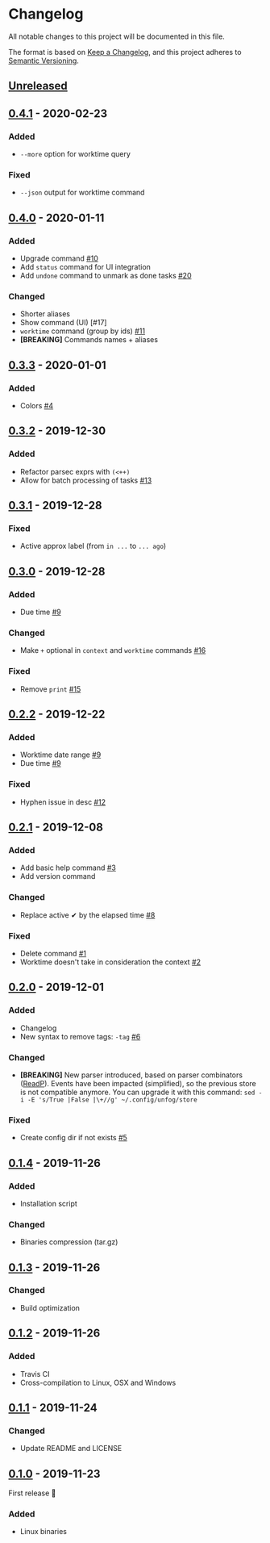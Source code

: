 # Changelog

All notable changes to this project will be documented in this file.

The format is based on [Keep a Changelog](https://keepachangelog.com/en/1.0.0/),
and this project adheres to [Semantic Versioning](https://semver.org/spec/v2.0.0.html).

## [Unreleased]

## [0.4.1] - 2020-02-23

### Added

- `--more` option for worktime query

### Fixed

- `--json` output for worktime command

## [0.4.0] - 2020-01-11

### Added

- Upgrade command [#10]
- Add `status` command for UI integration
- Add `undone` command to unmark as done tasks [#20]

### Changed

- Shorter aliases
- Show command (UI) [#17]
- `worktime` command (group by ids) [#11]
- **[BREAKING]** Commands names + aliases

## [0.3.3] - 2020-01-01

### Added

- Colors [#4]

## [0.3.2] - 2019-12-30

### Added

- Refactor parsec exprs with `(<++)`
- Allow for batch processing of tasks [#13]

## [0.3.1] - 2019-12-28

### Fixed

- Active approx label (from `in ...` to `... ago`)

## [0.3.0] - 2019-12-28

### Added

- Due time [#9]

### Changed

- Make `+` optional in `context` and `worktime` commands [#16]

### Fixed

- Remove `print` [#15]

## [0.2.2] - 2019-12-22

### Added

- Worktime date range [#9]
- Due time [#9]

### Fixed

- Hyphen issue in desc [#12]

## [0.2.1] - 2019-12-08

### Added

- Add basic help command [#3]
- Add version command

### Changed

- Replace active ✔ by the elapsed time [#8]

### Fixed

- Delete command [#1]
- Worktime doesn't take in consideration the context [#2]

## [0.2.0] - 2019-12-01

### Added 

- Changelog
- New syntax to remove tags: `-tag` [#6]

### Changed

- **[BREAKING]** New parser introduced, based on parser combinators ([ReadP](https://hackage.haskell.org/package/base-4.12.0.0/docs/Text-ParserCombinators-ReadP.html)). Events have been impacted (simplified), so the previous store is not compatible anymore. You can upgrade it with this command: `sed -i -E 's/True |False |\+//g' ~/.config/unfog/store`

### Fixed 

- Create config dir if not exists [#5]

## [0.1.4] - 2019-11-26

### Added

- Installation script

### Changed

- Binaries compression (tar.gz)

## [0.1.3] - 2019-11-26

### Changed

- Build optimization

## [0.1.2] - 2019-11-26

### Added

- Travis CI
- Cross-compilation to Linux, OSX and Windows

## [0.1.1] - 2019-11-24

### Changed

- Update README and LICENSE

## [0.1.0] - 2019-11-23

First release :tada:

### Added

- Linux binaries

[unreleased]: https://github.com/unfog-io/unfog-cli/compare/v0.4.1...HEAD
[0.4.1]: https://github.com/unfog-io/unfog-cli/compare/v0.4.0...v0.4.1
[0.4.0]: https://github.com/unfog-io/unfog-cli/compare/v0.3.3...v0.4.0
[0.3.3]: https://github.com/unfog-io/unfog-cli/compare/v0.3.2...v0.3.3
[0.3.2]: https://github.com/unfog-io/unfog-cli/compare/v0.3.1...v0.3.2
[0.3.1]: https://github.com/unfog-io/unfog-cli/compare/v0.3.0...v0.3.1
[0.3.0]: https://github.com/unfog-io/unfog-cli/compare/v0.2.2...v0.3.0
[0.2.2]: https://github.com/unfog-io/unfog-cli/compare/v0.2.1...v0.2.2
[0.2.1]: https://github.com/unfog-io/unfog-cli/compare/v0.2.0...v0.2.1
[0.2.0]: https://github.com/unfog-io/unfog-cli/compare/v0.1.4...v0.2.0
[0.1.4]: https://github.com/unfog-io/unfog-cli/compare/v0.1.3...v0.1.4
[0.1.3]: https://github.com/unfog-io/unfog-cli/compare/v0.1.2...v0.1.3
[0.1.2]: https://github.com/unfog-io/unfog-cli/compare/v0.1.1...v0.1.2
[0.1.1]: https://github.com/unfog-io/unfog-cli/compare/v0.1.0...v0.1.1
[0.1.0]: https://github.com/unfog-io/unfog-cli/releases/tag/v0.1.0

[#1]: https://github.com/unfog-io/unfog-cli/issues/1
[#2]: https://github.com/unfog-io/unfog-cli/issues/2
[#3]: https://github.com/unfog-io/unfog-cli/issues/3
[#4]: https://github.com/unfog-io/unfog-cli/issues/4
[#5]: https://github.com/unfog-io/unfog-cli/issues/5
[#6]: https://github.com/unfog-io/unfog-cli/issues/6
[#8]: https://github.com/unfog-io/unfog-cli/issues/8
[#9]: https://github.com/unfog-io/unfog-cli/issues/9
[#10]: https://github.com/unfog-io/unfog-cli/issues/10
[#11]: https://github.com/unfog-io/unfog-cli/issues/11
[#12]: https://github.com/unfog-io/unfog-cli/issues/12
[#13]: https://github.com/unfog-io/unfog-cli/issues/13
[#15]: https://github.com/unfog-io/unfog-cli/issues/15
[#16]: https://github.com/unfog-io/unfog-cli/issues/16
[#20]: https://github.com/unfog-io/unfog-cli/issues/20
